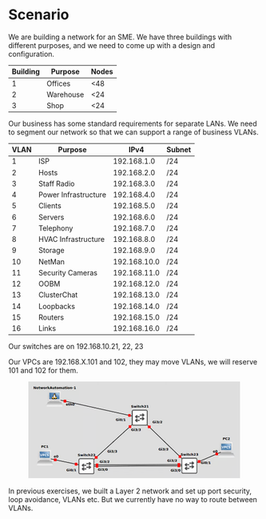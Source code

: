 # Scenario

We are building a network for an SME. We have three buildings with different purposes, and we need to come up with a design and configuration.

| **Building** | **Purpose** | **Nodes** |
| ------------ | ----------- | --------- |
| 1            | Offices     | <48       |
| 2            | Warehouse   | <24       |
| 3            | Shop        | <24       |

Our business has some standard requirements for separate LANs. We need to segment our network so that we can support a range of business VLANs.

| **VLAN** | **Purpose**          | **IPv4**     | **Subnet** |
| -------- | -------------------- | ------------ | ---------- |
| 1        | ISP                  | 192.168.1.0  | /24        |
| 2        | Hosts                | 192.168.2.0  | /24        |
| 3        | Staff Radio          | 192.168.3.0  | /24        |
| 4        | Power Infrastructure | 192.168.4.0  | /24        |
| 5        | Clients              | 192.168.5.0  | /24        |
| 6        | Servers              | 192.168.6.0  | /24        |
| 7        | Telephony            | 192.168.7.0  | /24        |
| 8        | HVAC Infrastructure  | 192.168.8.0  | /24        |
| 9        | Storage              | 192.168.9.0  | /24        |
| 10       | NetMan               | 192.168.10.0 | /24        |
| 11       | Security Cameras     | 192.168.11.0 | /24        |
| 12       | OOBM                 | 192.168.12.0 | /24        |
| 13       | ClusterChat          | 192.168.13.0 | /24        |
| 14       | Loopbacks            | 192.168.14.0 | /24        |
| 15       | Routers              | 192.168.15.0 | /24        |
| 16       | Links                | 192.168.16.0 | /24        |

Our switches are on 192.168.10.21, 22, 23

Our VPCs are 192.168.X.101 and 102, they may move VLANs, we will reserve 101 and 102 for them.

<figure><img src="../.gitbook/assets/image (3) (1).png" alt=""><figcaption></figcaption></figure>

In previous exercises, we built a Layer 2 network and set up port security, loop avoidance, VLANs etc. But we currently have no way to route between VLANs.
